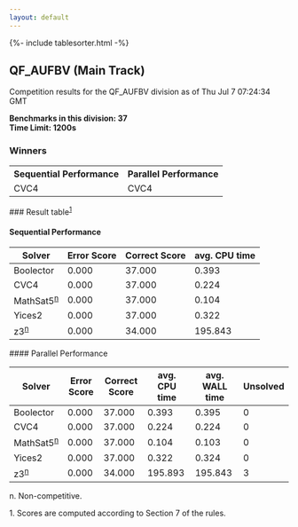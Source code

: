 ```yaml
---
layout: default
---
```

{%- include tablesorter.html -%}

##  QF_AUFBV (Main Track)

Competition results for the QF_AUFBV division as of Thu Jul 7 07:24:34 GMT

**Benchmarks in this division: 37**
<br/>
**Time Limit: 1200s**


### Winners
<table>
<tr>
<th class="center">Sequential Performance</th>
<th class="center">Parallel Performance</th>
</tr>
<tr class="center">
<td>CVC4</td>
<td>CVC4</td>
</tr>
</table>
### Result table<sup><a href="#fn1">1</a></sup>
 




#### Sequential Performance
<table id="sequential" class="result sorted">
<thead>
<tr>
<th class="center">Solver</th>
<th class="center">Error Score</th>
<th class="center">Correct Score</th>
<th class="center">avg. CPU time </th>
</tr>
</thead>
<tr>
<td>Boolector</td>
<td class="right">0.000</td>
<td class="right">37.000</td>
<td class="right">0.393</td>
</tr>
<tr>
<td>CVC4</td>
<td class="right">0.000</td>
<td class="right">37.000</td>
<td class="right">0.224</td>
</tr>
<tr>
<td>MathSat5<SUP><a href="#fn">n</a></SUP>
</td>
<td class="right">0.000</td>
<td class="right">37.000</td>
<td class="right">0.104</td>
</tr>
<tr>
<td>Yices2</td>
<td class="right">0.000</td>
<td class="right">37.000</td>
<td class="right">0.322</td>
</tr>
<tr>
<td>z3<SUP><a href="#fn">n</a></SUP>
</td>
<td class="right">0.000</td>
<td class="right">34.000</td>
<td class="right">195.843</td>
</tr>

</table>
#### Parallel Performance
<table id="parallel" class="result sorted">
<thead>
<tr>
<th class="center">Solver</th><th class="center">Error Score</th>
<th class="center">Correct Score</th>
<th class="center">avg. CPU time </th>
<th class="center">avg. WALL time </th>

<th class="center">Unsolved</th>
</tr>
</thead>
<tr>
<td>Boolector</td>
<td class="right">0.000</td>
<td class="right">37.000</td>
<td class="right">0.393</td>
<td class="right">0.395</td>
<td class="right">0</td>
</tr>
<tr>
<td>CVC4</td>
<td class="right">0.000</td>
<td class="right">37.000</td>
<td class="right">0.224</td>
<td class="right">0.224</td>
<td class="right">0</td>
</tr>
<tr>
<td>MathSat5<SUP><a href="#fn">n</a></SUP>
</td>
<td class="right">0.000</td>
<td class="right">37.000</td>
<td class="right">0.104</td>
<td class="right">0.103</td>
<td class="right">0</td>
</tr>
<tr>
<td>Yices2</td>
<td class="right">0.000</td>
<td class="right">37.000</td>
<td class="right">0.322</td>
<td class="right">0.324</td>
<td class="right">0</td>
</tr>
<tr>
<td>z3<SUP><a href="#fn">n</a></SUP>
</td>
<td class="right">0.000</td>
<td class="right">34.000</td>
<td class="right">195.893</td>
<td class="right">195.843</td>
<td class="right">3</td>
</tr>
</table>
<span id="fn"> n. Non-competitive.</span>

<span id="fn1"> 1. Scores are computed according to Section 7 of the rules.</span>



